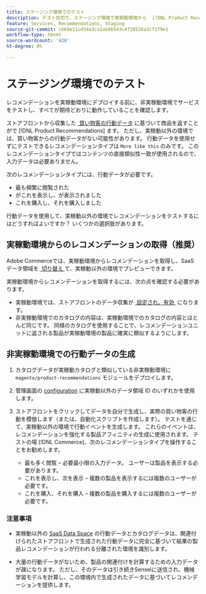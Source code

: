 ```yaml
---
title: ステージング環境でのテスト
description: テスト目的で、ステージング環境で実稼動環境から  [!DNL Product Recommendations]  を使用する方法を説明します。
feature: Services, Recommendations, Staging
source-git-commit: cb69e11cd54a3ca1ab66543c4f28526a3cf1f9e1
workflow-type: tm+mt
source-wordcount: '426'
ht-degree: 0%

---
```


# ステージング環境でのテスト

レコメンデーションを実稼動環境にデプロイする前に、非実稼動環境でサービスをテストし、すべてが期待どおりに動作していることを確認します。

ストアフロントから収集した [&#x200B; 買い物客の行動データ &#x200B;](events.md) に基づいて商品を返すことがで [!DNL Product Recommendations] ます。 ただし、実稼動以外の環境では、買い物客からの行動データがない可能性があります。 行動データを使用せずにテストできるレコメンデーションタイプは `More like this` のみです。 このレコメンデーションタイプではコンテンツの直接類似性一致が使用されるので、入力データは必要ありません。

次のレコメンデーションタイプには、行動データが必要です。

- 最も頻繁に閲覧された
- がこれを表示し、が表示されました
- これを購入し、それを購入しました

行動データを使用して、実稼動以外の環境でレコメンデーションをテストするにはどうすればよいですか？ いくつかの選択肢があります。

## 実稼動環境からのレコメンデーションの取得（推奨）

Adobe Commerceでは、実稼動環境からレコメンデーションを取得し、SaaS データ領域を [&#x200B; 切り替え &#x200B;](settings.md) て、実稼動以外の環境でプレビューできます。

実稼動環境からレコメンデーションを取得するには、次の点を確認する必要があります。

- 実稼動環境では、ストアフロントのデータ収集が [&#x200B; 設定され、有効 &#x200B;](install-configure.md) になります。
- 非実稼動環境でのカタログの内容は、実稼動環境でのカタログの内容とほとんど同じです。 同様のカタログを使用することで、レコメンデーションユニットに返される製品が実稼動環境の製品に確実に類似するようにします。

## 非実稼動環境での行動データの生成

1. カタログデータが実稼動カタログと類似している非実稼動環境に `magento/product-recommendations` モジュールをデプロイします。

1. 管理画面の [configuration](../landing/saas.md#saas-configuration) に実稼動以外のデータ領域 ID のいずれかを使用します。

1. ストアフロントをクリックしてデータを自分で生成し、実際の買い物客の行動を模倣します（または、自動化スクリプトを作成します）。 テストを通じて、実稼動以外の環境で行動イベントを生成します。 これらのイベントは、レコメンデーションを強化する製品アフィニティの生成に使用されます。 テストの場 [!DNL Commerce]、次のレコメンデーションタイプを操作することをお勧めします。

   - 最も多く閲覧 – 必要最小限の入力データ。 ユーザーは製品を表示する必要があります。
   - これを表示し、次を表示 – 複数の製品を表示するには複数のユーザーが必要です。
   - これを購入、それを購入 – 複数の製品を購入するには複数のユーザーが必要です。

### 注意事項

- 実稼動以外の [SaaS Data Space](../landing/saas.md#saas-configuration) の行動データとカタログデータは、関連付けられたストアフロントで生成された行動データに完全に基づいて結果の製品レコメンデーションが行われる分離された環境を識別します。

- 大量の行動データがないため、製品の関連付けを計算するための入力データが疎になります。 ただし、そのデータは引き続きSenseiに送信され、機械学習モデルを計算し、この環境内で生成されたデータに基づいてレコメンデーションを提供します。
